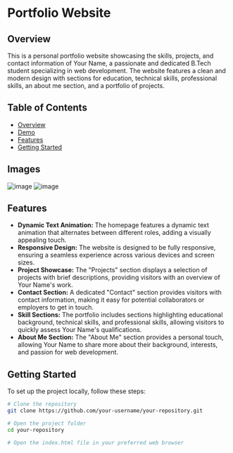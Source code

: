 # Portfolio Website

## Overview

This is a personal portfolio website showcasing the skills, projects, and contact information of Your Name, a passionate and dedicated B.Tech student specializing in web development. The website features a clean and modern design with sections for education, technical skills, professional skills, an about me section, and a portfolio of projects.

## Table of Contents

- [Overview](#overview)
- [Demo](#images)
- [Features](#features)
- [Getting Started](#getting-started)

## Images

![image](https://github.com/your-username/your-repository/assets/104495979/5a07972b-c0d6-4a7e-8380-053a13146be5)
![image](https://github.com/your-username/your-repository/assets/104495979/dbd8564c-8875-4955-82d5-142a2656b70c)


## Features

- **Dynamic Text Animation:** The homepage features a dynamic text animation that alternates between different roles, adding a visually appealing touch.
- **Responsive Design:** The website is designed to be fully responsive, ensuring a seamless experience across various devices and screen sizes.
- **Project Showcase:** The "Projects" section displays a selection of projects with brief descriptions, providing visitors with an overview of Your Name's work.
- **Contact Section:** A dedicated "Contact" section provides visitors with contact information, making it easy for potential collaborators or employers to get in touch.
- **Skill Sections:** The portfolio includes sections highlighting educational background, technical skills, and professional skills, allowing visitors to quickly assess Your Name's qualifications.
- **About Me Section:** The "About Me" section provides a personal touch, allowing Your Name to share more about their background, interests, and passion for web development.

## Getting Started

To set up the project locally, follow these steps:

```bash
# Clone the repository
git clone https://github.com/your-username/your-repository.git

# Open the project folder
cd your-repository

# Open the index.html file in your preferred web browser
